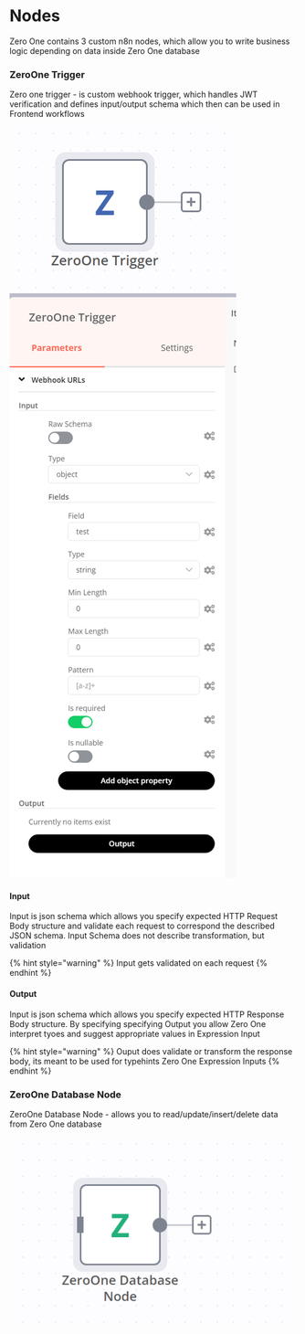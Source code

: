 # Nodes

Zero One contains 3 custom n8n nodes, which allow you to write business logic depending on data inside Zero One database

### ZeroOne Trigger

Zero one trigger - is custom webhook trigger, which handles JWT verification and defines input/output schema which then can be used in Frontend workflows

<img src="../.gitbook/assets/image (1) (1) (1) (1).png" alt="" data-size="original">![](<../.gitbook/assets/image (2) (1) (1) (1) (1) (1).png>)

#### Input

Input is json schema which allows you specify expected HTTP Request Body structure and validate each request to correspond the described JSON schema. Input Schema does not describe transformation, but validation

{% hint style="warning" %}
Input gets validated on each request
{% endhint %}

#### Output

Input is json schema which allows you specify expected HTTP Response Body structure. By specifying specifying Output you allow Zero One interpret tyoes and suggest appropriate values in Expression Input

{% hint style="warning" %}
Ouput does validate or transform the response body, its meant to be used for typehints Zero One Expression Inputs
{% endhint %}

### ZeroOne Database Node

ZeroOne Database Node - allows you to read/update/insert/delete data from Zero One database

![](../.gitbook/assets/image.png)

